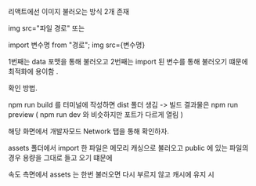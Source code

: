 리액트에선 이미지 불러오는 방식 2개 존재 

img src="파일 경로" 또는 

import 변수명 from "경로";
img src={변수명}

1번째는 data 포맷을 통해 불러오고 2번째는 import 된 변수를 통해 불러오기 떄문에 최적화에 용이함 . 

확인 방법. 

npm run build 를 터미널에 작성하면 dist 폴더 생김 -> 빌드 결과물은 npm run preview 
( npm run dev 와 비슷하지만 포트가 다르게 열림 )

해당 화면에서 개발자모드  Network 탭을 통해 확인하자. 

assets 폴더에서 import 한 파일은 메모리 캐싱으로 불러오고 
public 에 있는 파일의 경우 용량을 그대로 들고 오기 떄문에 

속도 측면에서 assets 는 한번 불러오면 다시 부르지 않고 캐시에 유지 시